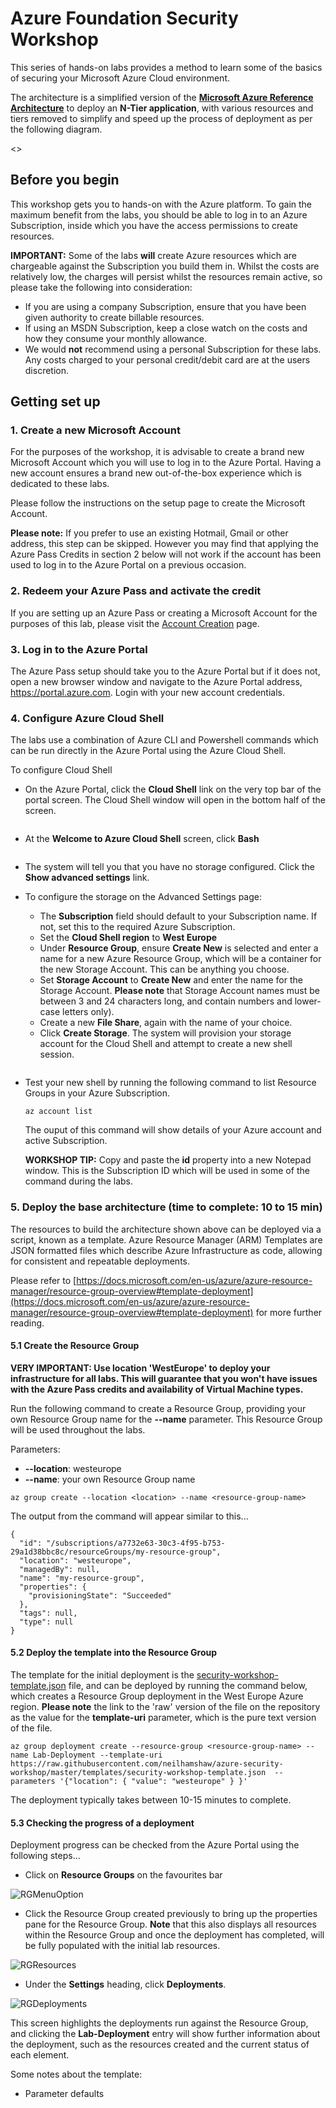 # Azure Foundation Security Workshop
This series of hands-on labs provides a method to learn some of the basics of securing your Microsoft Azure Cloud environment.

The architecture is a simplified version of the **[Microsoft Azure Reference Architecture](https://docs.microsoft.com/en-us/azure/architecture/reference-architectures/n-tier/n-tier-sql-server)** to deploy an **N-Tier application**, with various resources and tiers removed to simplify and speed up the process of deployment as per the following diagram.

<<Architecture Diagram>>

## Before you begin

This workshop gets you to hands-on with the Azure platform. To gain the maximum benefit from the labs, you should be able to log in to an Azure Subscription, inside which you have the access permissions to create resources.

**IMPORTANT:** Some of the labs **will** create Azure resources which are chargeable against the Subscription you build them in. Whilst the costs are relatively low, the charges will persist whilst the resources remain active, so please take the following into consideration:

- If you are using a company Subscription, ensure that you have been given authority to create billable resources.
- If using an MSDN Subscription, keep a close watch on the costs and how they consume your monthly allowance.
- We would **not** recommend using a personal Subscription for these labs. Any costs charged to your personal credit/debit card are at the users discretion.

## Getting set up

### 1. Create a new Microsoft Account
For the purposes of the workshop, it is advisable to create a brand new Microsoft Account which you will use to log in to the Azure Portal. Having a new account ensures a brand new out-of-the-box experience which is dedicated to these labs.

Please follow the instructions on the setup page to create the Microsoft Account.

**Please note:** If you prefer to use an existing Hotmail, Gmail or other address, this step can be skipped. However you may find that applying the Azure Pass Credits in section 2 below will not work if the account has been used to log in to the Azure Portal on a previous occasion.

### 2. Redeem your Azure Pass and activate the credit

If you are setting up an Azure Pass or creating a Microsoft Account for the purposes of this lab, please visit the [Account Creation](/instructions/CreateAccount.md) page.

### 3. Log in to the Azure Portal

The Azure Pass setup should take you to the Azure Portal but if it does not, open a new browser window and navigate to the Azure Portal address, https://portal.azure.com. Login with your new account credentials.

### 4. Configure Azure Cloud Shell

The labs use a combination of Azure CLI and Powershell commands which can be run directly in the Azure Portal using the Azure Cloud Shell.

To configure Cloud Shell

- On the Azure Portal, click the **Cloud Shell** link on the very top bar of the portal screen. The Cloud Shell window will open in the bottom half of the screen.

<image>

- At the **Welcome to Azure Cloud Shell** screen, click **Bash**

<image>

- The system will tell you that you have no storage configured. Click the **Show advanced settings** link.
- To configure the storage on the Advanced Settings page:
    
    - The **Subscription** field should default to your Subscription name. If not, set this to the required Azure Subscription.
    - Set the **Cloud Shell region** to **West Europe**
    - Under **Resource Group**, ensure **Create New** is selected and enter a name for a new Azure Resource Group, which will be a container for the new Storage Account. This can be anything you choose.
    - Set **Storage Account** to **Create New** and enter the name for the Storage Account. **Please note** that Storage Account names must be between 3 and 24 characters long, and contain numbers and lower-case letters only).
    - Create a new **File Share**, again with the name of your choice.
    - Click **Create Storage**. The system will provision your storage account for the Cloud Shell and attempt to create a new shell session.

<image for this required>

- Test your new shell by running the following command to list Resource Groups in your Azure Subscription.

    ```
    az account list
    ```

    The ouput of this command will show details of your Azure account and active Subscription.

    **WORKSHOP TIP:** Copy and paste the **id** property into a new Notepad window. This is the Subscription ID which will be used in some of the command during the labs.

### 5. Deploy the base architecture (time to complete: 10 to 15 min)
The resources to build the architecture shown above can be deployed via a script, known as a template. Azure Resource Manager (ARM) Templates are JSON formatted files which describe Azure Infrastructure as code, allowing for consistent and repeatable deployments.

Please refer to [https://docs.microsoft.com/en-us/azure/azure-resource-manager/resource-group-overview#template-deployment](https://docs.microsoft.com/en-us/azure/azure-resource-manager/resource-group-overview#template-deployment) for more further reading.

#### 5.1 Create the Resource Group

**VERY IMPORTANT: Use location 'WestEurope' to deploy your infrastructure for all labs. This will guarantee that you won't have issues with the Azure Pass credits and availability of Virtual Machine types.**

Run the following command to create a Resource Group, providing your own Resource Group name for the **--name** parameter. This Resource Group will be used throughout the labs.

Parameters:

- **--location**: westeurope
- **--name**: your own Resource Group name

```
az group create --location <location> --name <resource-group-name>
```

The output from the command will appear similar to this...

```
{
  "id": "/subscriptions/a7732e63-30c3-4f95-b753-29a1d38bbc8c/resourceGroups/my-resource-group",
  "location": "westeurope",
  "managedBy": null,
  "name": "my-resource-group",
  "properties": {
    "provisioningState": "Succeeded"
  },
  "tags": null,
  "type": null
}
```

#### 5.2 Deploy the template into the Resource Group

The template for the initial deployment is the [security-workshop-template.json](/templates/security-workshop-template.json) file, and can be deployed by running the command below, which creates a Resource Group deployment in the West Europe Azure region. **Please note** the link to the 'raw' version of the file on the repository as the value for the **template-uri** parameter, which is the pure text version of the file.

```
az group deployment create --resource-group <resource-group-name> --name Lab-Deployment --template-uri https://raw.githubusercontent.com/neilhamshaw/azure-security-workshop/master/templates/security-workshop-template.json  --parameters '{"location": { "value": "westeurope" } }'
```

The deployment typically takes between 10-15 minutes to complete.

#### 5.3 Checking the progress of a deployment
Deployment progress can be checked from the Azure Portal using the following steps...

- Click on **Resource Groups** on the favourites bar

![RGMenuOption](images/homepage/RGMenuOption.PNG)

- Click the Resource Group created previously to bring up the properties pane for the Resource Group. **Note** that this also displays all resources within the Resource Group and once the deployment has completed, will be fully populated with the initial lab resources.

![RGResources](/images/homepage/RGResources.PNG)

- Under the **Settings** heading, click **Deployments**.

![RGDeployments](/images/homepage/RGDeployments.PNG)

This screen highlights the deployments run against the Resource Group, and clicking the **Lab-Deployment** entry will show further information about the deployment, such as the resources created and the current status of each element.

Some notes about the template:
- Parameter defaults